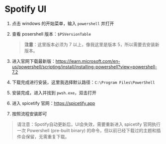 # Spotify UI

1. 点击 windows 的开始菜单，输入 `powershell` 并打开

2. 查看 posershell 版本：`$PSVersionTable`

   > **注意**：这里版本必须为 7 以上，像我这里是版本 5，所以需要去安装新版本。

3. 进入官网下载最新版：https://learn.microsoft.com/en-us/powershell/scripting/install/installing-powershell?view=powershell-7.2

4. 下载完成进行安装，这里我选择默认路径：`C:\Program Files\PowerShell`

5. 安装完成，进入并找到 `pwsh.exe`，双击打开

6. 进入 spicetify 官网：https://spicetify.app

6. 按照流程安装即可


> 请注意：Spotify自动更新后，UI会失效，需要重新进入 spicetify 官网执行一次 Powershell (pre-built binary) 的命令，但以前已经下载过的主题和插件会保留，无需重复下载。
